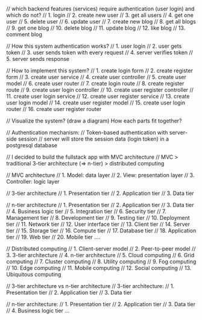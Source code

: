 
// which backend features (services) require authentication (user login) and which do not?
// 1. login
// 2. create new user
// 3. get all users
// 4. get one user
// 5. delete user
// 6. update user
// 7. create new blog
// 8. get all blogs
// 9. get one blog
// 10. delete blog
// 11. update blog
// 12. like blog
// 13. comment blog

// How this system authentication works?
// 1. user login
// 2. user gets token
// 3. user sends token with every request
// 4. server verifies token
// 5. server sends response

// How to implement this system?
// 1. create login form
// 2. create register form
// 3. create user service
// 4. create user controller
// 5. create user model
// 6. create user router
// 7. create login route
// 8. create register route
// 9. create user login controller
// 10. create user register controller
// 11. create user login service
// 12. create user register service
// 13. create user login model
// 14. create user register model
// 15. create user login router
// 16. create user register router

// Visualize the system? (draw a diagram)
How each parts fit together?


// Authentication mechanism: 
// Token-based authentication with server-side session
// server will store the session data (login token) in a postgresql database


// I decided to build the fullstack app with MVC architecture
// MVC > traditional 3-tier architecture (=> n-tier) > distributed computing

// MVC architecture
// 1. Model: data layer
// 2. View: presentation layer
// 3. Controller: logic layer

// 3-tier architecture
// 1. Presentation tier
// 2. Application tier
// 3. Data tier

// n-tier architecture
// 1. Presentation tier
// 2. Application tier
// 3. Data tier
// 4. Business logic tier
// 5. Integration tier
// 6. Security tier
// 7. Management tier
// 8. Development tier
// 9. Testing tier
// 10. Deployment tier
// 11. Network tier
// 12. User interface tier
// 13. Client tier
// 14. Server tier
// 15. Storage tier
// 16. Compute tier
// 17. Database tier
// 18. Application tier
// 19. Web tier
// 20. Mobile tier ....

// Distributed computing
// 1. Client-server model
// 2. Peer-to-peer model
// 3. 3-tier architecture
// 4. n-tier architecture
// 5. Cloud computing
// 6. Grid computing
// 7. Cluster computing
// 8. Utility computing
// 9. Fog computing
// 10. Edge computing
// 11. Mobile computing
// 12. Social computing
// 13. Ubiquitous computing

// 3-tier architecture vs n-tier architecture
// 3-tier architecture:
// 1. Presentation tier
// 2. Application tier
// 3. Data tier

// n-tier architecture:
// 1. Presentation tier
// 2. Application tier
// 3. Data tier
// 4. Business logic tier
...




